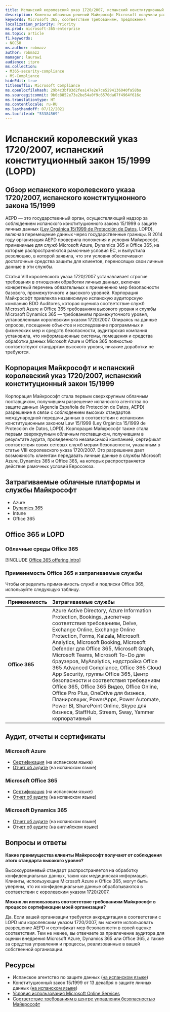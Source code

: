 ```yaml
---
title: Испанский королевский указ 1720/2007, испанский конституционный закон 15/1999 (LOPD)
description: Клиенты облачных решений Майкрософт Microsoft получили разрешение испанского Агентства по защите данных (AEPD) на передачу данных через границу страны.
keywords: Microsoft 365, соответствие требованиям, предложения
localization_priority: Priority
ms.prod: microsoft-365-enterprise
ms.topic: article
f1.keywords:
- NOCSH
ms.author: robmazz
author: robmazz
manager: laurawi
audience: itpro
ms.collection:
- M365-security-compliance
- MS-Compliance
hideEdit: true
titleSuffix: Microsoft Compliance
ms.openlocfilehash: 29b4c3bf83d2fea147e2e7ce5294136040fa58ba
ms.sourcegitcommit: 9b0c8852e73e2be54a0f9c6570da67f4964f616c
ms.translationtype: HT
ms.contentlocale: ru-RU
ms.lasthandoff: 07/12/2021
ms.locfileid: "53384569"
---
```

# <a name="spanish-royal-decree-17202007-spanish-organic-law-151999-lopd"></a>Испанский королевский указ 1720/2007, испанский конституционный закон 15/1999 (LOPD)

## <a name="spanish-royal-decree-17202007-spanish-organic-law-151999-overview"></a>Обзор испанского королевского указа 1720/2007, испанского конституционного закона 15/1999

AEPD — это государственный орган, осуществляющий надзор за соблюдением испанского конституционного закона 15/1999 о защите личных данных ([Ley Orgánica 15/1999 de Protección de Datos](https://www.boe.es/buscar/act.php?id=BOE-A-1999-23750), LOPD), включая перемещение данных через государственные границы. В 2014 году организация AEPD проверила положения и условия Майкрософт, применимые для служб Microsoft Azure, Dynamics 365 и Office 365, на которые распространяются рамочные условия ЕС, и выпустила резолюцию, в которой заявила, что эти условия обеспечивают достаточные средства защиты для клиентов, переносящих свои личные данные в эти службы.

Статья VIII королевского указа 1720/2007 устанавливает строгие требования в отношении обработки личных данных, включая конкретный перечень обязательных к применению мер безопасности базового, промежуточного и высокого уровней. Корпорация Майкрософт привлекла независимую испанскую аудиторскую компанию BDO Auditores, которая оценила соответствие служб Microsoft Azure и Office 365 требованиям высокого уровня и службы Microsoft Dynamics 365 — требованиям промежуточного уровня, установленным королевским указом 1720/2007. Опираясь на данные опросов, посещение объектов и исследование программных и физических мер и средств безопасности, аудиторская компания установила, что информационные системы, помещения и средства обработки данных Microsoft Azure и Office 365 полностью соответствуют стандартам высокого уровня, никакие доработки не требуются.

## <a name="microsoft-and-spanish-royal-decree-17202007-spanish-organic-law-151999"></a>Корпорация Майкрософт и испанский королевский указ 1720/2007, испанский конституционный закон 15/1999

Корпорация Майкрософт стала первым сверхкрупным облачным поставщиком, получившим разрешение испанского агентства по защите данных (Agencia Española de Protección de Datos, AEPD) разрешение в связи с соблюдением высоких стандартов международной передачи данных в соответствии с испанским конституционным законом Law 15/1999 (Ley Orgánica 15/1999 de Protección de Datos, LOPD). Корпорация Майкрософт также стала первым сверхкрупным облачным поставщиком, получившим в результате аудита, проведенного независимой компанией, сертификат соответствия своих сетевых служб мерам безопасности, указанным в статье VIII королевского указа 1720/2007. Это разрешение дает возможность клиентам передавать личные данные в службы Microsoft Azure, Dynamics 365 и Office 365, на которых распространяется действие рамочных условий Евросоюза.

## <a name="microsoft-in-scope-cloud-platforms--services"></a>Затрагиваемые облачные платформы и службы Майкрософт

- Azure
- [Dynamics 365](https://aka.ms/d365-compliance-list)
- Intune
- Office 365

## <a name="office-365-and-lopd"></a>Office 365 и LOPD

### <a name="office-365-cloud-environments"></a>Облачные среды Office 365

[!INCLUDE [Office 365 offering intro](../includes/o365-offering-introduction.md)]

### <a name="office-365-applicability-and-in-scope-services"></a>Применимость Office 365 и затрагиваемые службы

Чтобы определить применимость служб и подписки Office 365, используйте следующую таблицу.

| **Применимость** | **Затрагиваемые службы** |
|:------------------|:----------------------|
| **Office 365** | Azure Active Directory, Azure Information Protection, Bookings, диспетчер соответствия требованиям, Delve, Exchange Online, Exchange Online Protection, Forms, Kaizala, Microsoft Analytics, Microsoft Booking, Microsoft Defender для Office 365, Microsoft Graph, Microsoft Teams, Microsoft To-Do для браузеров, MyAnalytics, надстройка Office 365 Advanced Compliance, Office 365 Cloud App Security, группы Office 365, Центр безопасности и соответствия требованиям Office 365, Office 365 Видео, Office Online, Office Pro Plus, OneDrive для бизнеса, Планировщик, PowerApps, Power Automate, Power BI, SharePoint Online, Skype для бизнеса, StaffHub, Stream, Sway, Yammer корпоративный |

## <a name="audits-reports-and-certificates"></a>Аудит, отчеты и сертификаты

### <a name="microsoft-azure"></a>Microsoft Azure

- [Сертификация](https://servicetrust.microsoft.com/ViewPage/MSComplianceGuide?command=Download&downloadType=Document&downloadId=1b6465af-d3c7-4738-be6e-3ab31c01b839&docTab=4ce99610-c9c0-11e7-8c2c-f908a777fa4d_GRC_Assessment_Reports) (на испанском языке)
- [Отчет об аудите](https://servicetrust.microsoft.com/ViewPage/MSComplianceGuide?command=Download&downloadType=Document&downloadId=10c093a0-1f83-43c5-8f47-3ddc481cc2e9&docTab=4ce99610-c9c0-11e7-8c2c-f908a777fa4d_GRC_Assessment_Reports) (на испанском языке)

### <a name="microsoft-office-365"></a>Microsoft Office 365

- [Сертификация](https://servicetrust.microsoft.com/ViewPage/MSComplianceGuide?command=Download&downloadType=Document&downloadId=0455a8c5-f458-40c4-b7bb-b936b5ab99f5&docTab=4ce99610-c9c0-11e7-8c2c-f908a777fa4d_GRC_Assessment_Reports) (на испанском языке)
- [Отчет об аудите](https://servicetrust.microsoft.com/ViewPage/MSComplianceGuide?command=Download&downloadType=Document&downloadId=aecfad3e-2a46-44fd-96fb-1cbe83c6a00d&docTab=4ce99610-c9c0-11e7-8c2c-f908a777fa4d_GRC_Assessment_Reports) (на испанском языке)

### <a name="microsoft-dynamics-365"></a>Microsoft Dynamics 365

- [Отчет об аудите](https://servicetrust.microsoft.com/ViewPage/MSComplianceGuide?command=Download&downloadType=Document&downloadId=1339c931-f316-4521-88fc-d60ef1d84106&docTab=4ce99610-c9c0-11e7-8c2c-f908a777fa4d_GRC_Assessment_Reports) (на испанском языке)
- [Отчет об аудите](https://servicetrust.microsoft.com/ViewPage/MSComplianceGuide?command=Download&downloadType=Document&downloadId=9efdba37-fa64-4d09-9703-714187435024&docTab=4ce99610-c9c0-11e7-8c2c-f908a777fa4d_GRC_Assessment_Reports) (на английском языке)

## <a name="frequently-asked-questions"></a>Вопросы и ответы

**Какие преимущества клиенты Майкрософт получают от соблюдения этого стандарта высокого уровня?**

Высокоуровневый стандарт распространяется на обработку конфиденциальных данных, таких как медицинская информация. Клиенты, использующие Microsoft Azure и Office 365, могут быть уверены, что их конфиденциальные данные обрабатываются в соответствии с королевским указом 1720/2007.

**Можно ли использовать соответствие требованиям Майкрософт в процессе сертификации моей организации?**

Да. Если вашей организации требуется аккредитация в соответствии с LOPD или королевским указом 1720/2007, вы можете использовать разрешение AEPD и сертификат мер безопасности в своей оценке соответствия. Тем не менее, вы отвечаете за привлечение аудитора для оценки внедрения Microsoft Azure, Dynamics 365 или Office 365, а также за средства управления и процессы, реализованные в вашей собственной организации.

## <a name="resources"></a>Ресурсы

- Испанское агентство по защите данных ([на испанском языке](https://www.agpd.es/portalwebAGPD/index-ides-idphp.php))
- Конституционный закон 15/1999 от 13 декабря о защите личных данных ([на испанском языке](https://www.boe.es/buscar/act.php?id=BOE-A-1999-23750))
- [Условия использования Microsoft Online Services](https://aka.ms/Online-Services-Terms)
- [Соответствие требованиям в центре управления безопасностью Майкрософт](https://www.microsoft.com/trust-center/compliance/compliance-overview)
